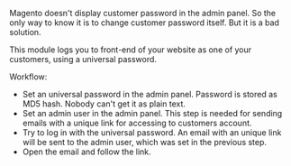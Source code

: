 Magento doesn't display customer password in the admin panel. So the only way to know it is to change customer password itself. But it is a bad solution.

This module logs you to front-end of your website as one of your customers, using a universal password.

Workflow:
- Set an universal password in the admin panel. Password is stored as MD5 hash. Nobody can't get it as plain text.
- Set an admin user in the admin panel. This step is needed for sending emails with a unique link for accessing to customers account.
- Try to log in with the universal password. An email with an unique link will be sent to the admin user, which was set in the previous step.
- Open the email and follow the link.
